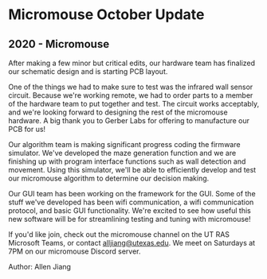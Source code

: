 # Micromouse October Update
## 2020 - Micromouse

After making a few minor but critical edits, our hardware team has finalized our schematic design and is starting PCB layout.

One of the things we had to make sure to test was the infrared wall sensor circuit. Because we're working remote, we had to order parts to a member of the hardware team to put together and test. The circuit works acceptably, and we're looking forward to designing the rest of the micromouse hardware. A big thank you to Gerber Labs for offering to manufacture our PCB for us!

Our algorithm team is making significant progress coding the firmware simulator. We've developed the maze generation function and we are finishing up with program interface functions such as wall detection and movement. Using this simulator, we'll be able to efficiently develop and test our micromouse algorithm to determine our decision making.

Our GUI team has been working on the framework for the GUI. Some of the stuff we've developed has been wifi communication, a wifi communication protocol, and basic GUI functionality. We're excited to see how useful this new software will be for streamlining testing and tuning with micromouse!

If you'd like join, check out the micromouse channel on the UT RAS Microsoft Teams, or contact [alljiang@utexas.edu](mailto:alljiang@utexas.edu). We meet on Saturdays at 7PM on our micromouse Discord server.

Author: Allen Jiang
